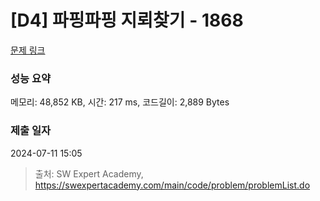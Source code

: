# [D4] 파핑파핑 지뢰찾기 - 1868 

[문제 링크](https://swexpertacademy.com/main/code/problem/problemDetail.do?contestProbId=AV5LwsHaD1MDFAXc) 

### 성능 요약

메모리: 48,852 KB, 시간: 217 ms, 코드길이: 2,889 Bytes

### 제출 일자

2024-07-11 15:05



> 출처: SW Expert Academy, https://swexpertacademy.com/main/code/problem/problemList.do